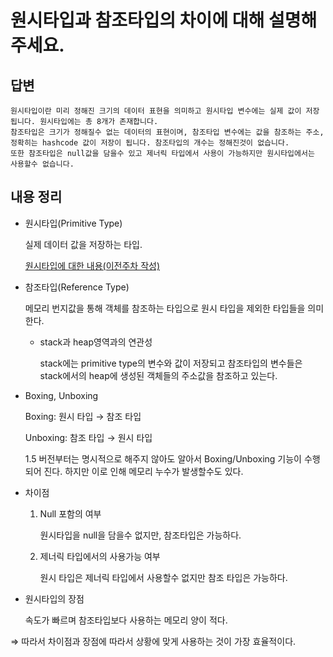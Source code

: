 # 원시타입과 참조타입의 차이에 대해 설명해주세요.

## 답변

```
원시타입이란 미리 정해진 크기의 데이터 표현을 의미하고 원시타입 변수에는 실제 값이 저장됩니다. 원시타입에는 총 8개가 존재합니다.
참조타입은 크기가 정해질수 없는 데이터의 표현이며, 참조타입 변수에는 값을 참조하는 주소, 정확히는 hashcode 값이 저장이 됩니다. 참조타입의 개수는 정해진것이 없습니다.
또한 참조타입은 null값을 담을수 있고 제너릭 타입에서 사용이 가능하지만 원시타입에서는 사용할수 없습니다.
```

## 내용 정리

- 원시타입(Primitive Type)

  실제 데이터 값을 저장하는 타입.

  [원시타입에 대한 내용(이전주차 작성)](../4-week/자바의_원시타입과_바이트.md)

- 참조타입(Reference Type)

  메모리 번지값을 통해 객체를 참조하는 타입으로 원시 타입을 제외한 타입들을 의미한다.

    - stack과 heap영역과의 연관성

      stack에는 primitive type의 변수와 값이 저장되고 참조타입의 변수들은 stack에서의 heap에 생성된 객체들의 주소값을 참조하고 있는다.

- Boxing, Unboxing

  Boxing: 원시 타입 → 참조 타입

  Unboxing: 참조 타입 → 원시 타입

  1.5 버전부터는 명시적으로 해주지 않아도 알아서 Boxing/Unboxing 기능이 수행되어 진다. 하지만 이로 인해 메모리 누수가 발생할수도 있다.

- 차이점
    1. Null 포함의 여부

       원시타입을 null을 담을수 없지만, 참조타입은 가능하다.

    2. 제너릭 타입에서의 사용가능 여부

       원시 타입은 제너릭 타입에서 사용할수 없지만 참조 타입은 가능하다.

- 원시타입의 장점

  속도가 빠르며 참조타입보다 사용하는 메모리 양이 적다.


⇒ 따라서 차이점과 장점에 따라서 상황에 맞게 사용하는 것이 가장 효율적이다.